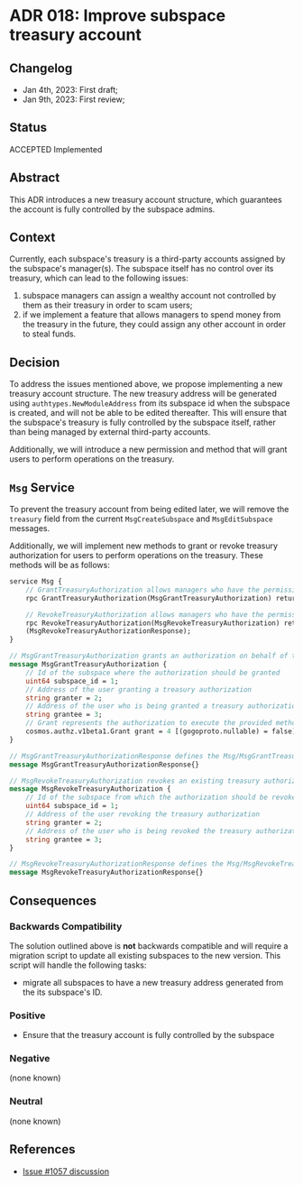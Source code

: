 # ADR 018: Improve subspace treasury account

## Changelog
- Jan 4th, 2023: First draft;
- Jan 9th, 2023: First review;

## Status

ACCEPTED Implemented

## Abstract

This ADR introduces a new treasury account structure, which guarantees the account is fully controlled by the subspace admins.

## Context

Currently, each subspace's treasury is a third-party accounts assigned by the subspace's manager(s). The subspace itself has no control over its treasury, which can lead to the following issues:
1. subspace managers can assign a wealthy account not controlled by them as their treasury in order to scam users;
2. if we implement a feature that allows managers to spend money from the treasury in the future, they could assign any other account in order to steal funds.

## Decision

To address the issues mentioned above, we propose implementing a new treasury account structure. The new treasury address will be generated using `authtypes.NewModuleAddress` from its subspace id when the subspace is created, and will not be able to be edited thereafter. This will ensure that the subspace's treasury is fully controlled by the subspace itself, rather than being managed by external third-party accounts.

Additionally, we will introduce a new permission and method that will grant users to perform operations on the treasury.

## `Msg` Service

To prevent the treasury account from being edited later, we will remove the `treasury` field from the current `MsgCreateSubspace` and `MsgEditSubspace` messages.

Additionally, we will implement new methods to grant or revoke treasury authorization for users to perform operations on the treasury. These methods will be as follows:

```protobuf
service Msg {
    // GrantTreasuryAuthorization allows managers who have the permission to grant a treasury authorization to a user
    rpc GrantTreasuryAuthorization(MsgGrantTreasuryAuthorization) returns (MsgGrantTreasuryAuthorizationResponse);

    // RevokeTreasuryAuthorization allows managers who have the permission to revoke an existing treasury authorization
    rpc RevokeTreasuryAuthorization(MsgRevokeTreasuryAuthorization) returns
    (MsgRevokeTreasuryAuthorizationResponse);
}

// MsgGrantTreasuryAuthorization grants an authorization on behalf of the treasury to a user
message MsgGrantTreasuryAuthorization {
    // Id of the subspace where the authorization should be granted
    uint64 subspace_id = 1;
    // Address of the user granting a treasury authorization
    string granter = 2;
    // Address of the user who is being granted a treasury authorization
    string grantee = 3;
    // Grant represents the authorization to execute the provided methods
    cosmos.authz.v1beta1.Grant grant = 4 [(gogoproto.nullable) = false];
}

// MsgGrantTreasuryAuthorizationResponse defines the Msg/MsgGrantTreasuryAuthorization response type
message MsgGrantTreasuryAuthorizationResponse{}

// MsgRevokeTreasuryAuthorization revokes an existing treasury authorization from a user
message MsgRevokeTreasuryAuthorization {
    // Id of the subspace from which the authorization should be revoked
    uint64 subspace_id = 1;
    // Address of the user revoking the treasury authorization
    string granter = 2;
    // Address of the user who is being revoked the treasury authorization
    string grantee = 3;
}

// MsgRevokeTreasuryAuthorizationResponse defines the Msg/MsgRevokeTreasuryAuthorization response type
message MsgRevokeTreasuryAuthorizationResponse{}
```

## Consequences

### Backwards Compatibility

The solution outlined above is **not** backwards compatible and will require a migration script to update all existing subspaces to the new version. This script will handle the following tasks:
- migrate all subspaces to have a new treasury address generated from the its subspace's ID.

### Positive

- Ensure that the treasury account is fully controlled by the subspace

### Negative

(none known)

### Neutral

(none known)

## References
- [Issue #1057 discussion](https://github.com/desmos-labs/desmos/pull/1057#discussion_r1059423029)